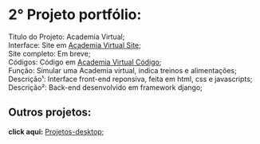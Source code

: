 <h1>2° Projeto portfólio:</h1>

Titulo do Projeto: Academia Virtual;<br>
Interface: Site em <a href='https://rodolfo-desenvolve.github.io/academia_virtual/'>Academia Virtual Site</a>;<br>
Site completo: Em breve;<br>
Códigos: Código em <a href='https://github.com/Rodolfo-desenvolve/academia_virtual/tree/main'>Academia Virtual Código</a>;<br>
Função: Simular uma Academia virtual, indica treinos e alimentações;<br>
Descrição¹: Interface front-end reponsiva, feita em html, css e javascripts;<br>
Descrição²: Back-end desenvolvido em framework django;<br>


<h2> Outros projetos:</h2>


 **click aqui:** <a href='https://github.com/Rodolfo-desenvolve/python-desktop'>Projetos-desktop</a>;<br><br>

